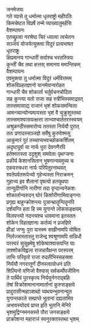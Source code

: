 जनमेजयः  
गते व्यासे तु धर्मात्मा धृतराष्ट्रो महीपतिः  
किमचेष्टत विप्रर्षे तन्मे व्याख्यातुमर्हसि  
वैशम्पायनः  
एतच्छ्रुत्वा नरश्रेष्ठ चिरं ध्यात्वा त्वचेतनः  
सञ्जयं योजयेत्युक्त्वा विदुरं प्रत्यभाषत  
धृतराष्ट्रः  
क्षिप्रमानय गान्धारीं सर्वाश्च भरतस्त्रियः  
कुन्तीं चैव तथा क्षत्तस् समानय ममान्तिकम्  
वैशम्पायनः  
एवमुक्त्वा तु धर्मात्मा विदुरं धर्मवित्तमम्  
शोकविप्रहतज्ञानो यानमेवान्वरोहत  
गान्धारी चैव शोकार्ता भर्तुर्वचनचोदिता  
सह कुन्त्या यतो राजा सह स्त्रीभिस्समाद्रवत्  
तास्समासाद्य राजानं भृशं शोकसमन्विताः  
आमन्त्र्यान्योन्यमायस्ता भृशं वै चुक्रुशुस्तथा  
तास्समाश्वासयत्क्षत्ता ताभ्यश्चार्ततरस्स्वयम्  
अश्रुकण्ठीस्समारोप्य ततस्ता निर्ययौ पुरात्  
ततः प्रणादस्सञ्जज्ञे सर्वेषु कुरुवेश्मसु  
आकुमारं पुरं तच्चाप्यभवच्छोककर्शितम्  
अदृष्टपूर्वा या नार्यः पुरा देवगणैरपि  
हतेश्वरास्ता ददृशुश् समवेताः पृथग्जनाः  
प्रकीर्य केशानसितान् भूषणान्यवमुच्य च  
एकवस्त्रधरा नार्यः परिपेतुरनाथवत्  
श्वतेपर्वतरूपेभ्यो गृहेभ्यस्ता निराक्रमन्  
गुहाभ्य इव शैलानां पृषत्यो हतयूथपाः  
तान्युदीर्णानि नारीणां तदा वृन्दान्यनेकशः  
शोकार्तान्यरुदन् घोरं किशोरीणामिवाङ्गनाः  
प्रगृह्य बाहून्क्रोशन्त्यः पुत्रान्भ्रातॄन्पितॄनपि  
दर्शयन्ति हता हि स्म युगान्ते लोकसङ्क्षयम्  
विलपन्त्यो नदन्त्यश्च धावमाना इतस्ततः  
शोकेन विहतज्ञानाः कर्तव्यं न प्रजज्ञिरे  
व्रीडां जग्मुः पुरा यास्स्म सखीनामपि योषितः  
निर्लज्जास्तास्तु राजेन्द्र श्वश्रूणामपि सन्निधौ  
परस्परं सुसूक्ष्मेषु शोकेष्वाश्वासयन्ति याः  
ताश्शोकविह्वला राजन्नावैक्षन्त परस्परम्  
ताभिः परिवृतो राजा रुदतीभिस्सहस्रशः  
निर्ययौ नगरात्तूर्णं दीनस्त्वायोधनं प्रति  
शिल्पिनो वणिजो वैश्यास् सर्वकर्मोपजीविनः  
ते पार्थिवं पुरस्कृत्य निर्ययुर्नगराद्बहिः  
तेषां विक्रोशमानानामार्तानां कुरुसङ्क्षये  
प्रादुरासीन्महाञ्शब्दो व्यथयन्भुवनान्युत  
युगान्तकाले सम्प्राप्ते भूतानां दह्यतामिव  
अभावस्योदयं प्राप्त इति भूतानि मेनिरे  
भृशमुद्विग्नमनसस्ते पौरा जनसङ्क्षये  
प्राक्रोशन्त महाराजं स्वनुरक्तास्तथा भृशम्  
